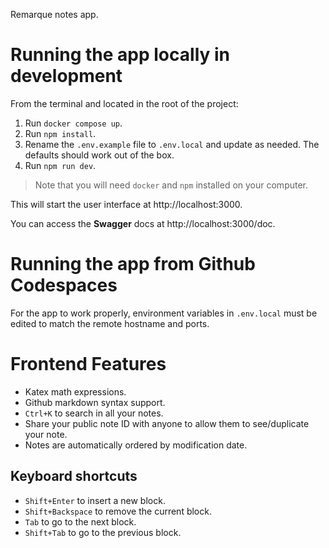 Remarque notes app.

# Running the app locally in development

From the terminal and located in the root of the project:
1. Run `docker compose up`.
2. Run `npm install`.
3. Rename the `.env.example` file to `.env.local` and update as needed. The defaults should work out of the box.
4. Run `npm run dev`.

> Note that you will need `docker` and `npm` installed on your computer.

This will start the user interface at http://localhost:3000.

You can access the **Swagger** docs at http://localhost:3000/doc.

# Running the app from Github Codespaces

For the app to work properly, environment variables in `.env.local` must be edited to match the remote hostname and ports.

# Frontend Features

- Katex math expressions.
- Github markdown syntax support.
- `Ctrl+K` to search in all your notes.
- Share your public note ID with anyone to allow them to see/duplicate your note.
- Notes are automatically ordered by modification date.

## Keyboard shortcuts
- `Shift+Enter` to insert a new block.
- `Shift+Backspace` to remove the current block.
- `Tab` to go to the next block.
- `Shift+Tab` to go to the previous block.

